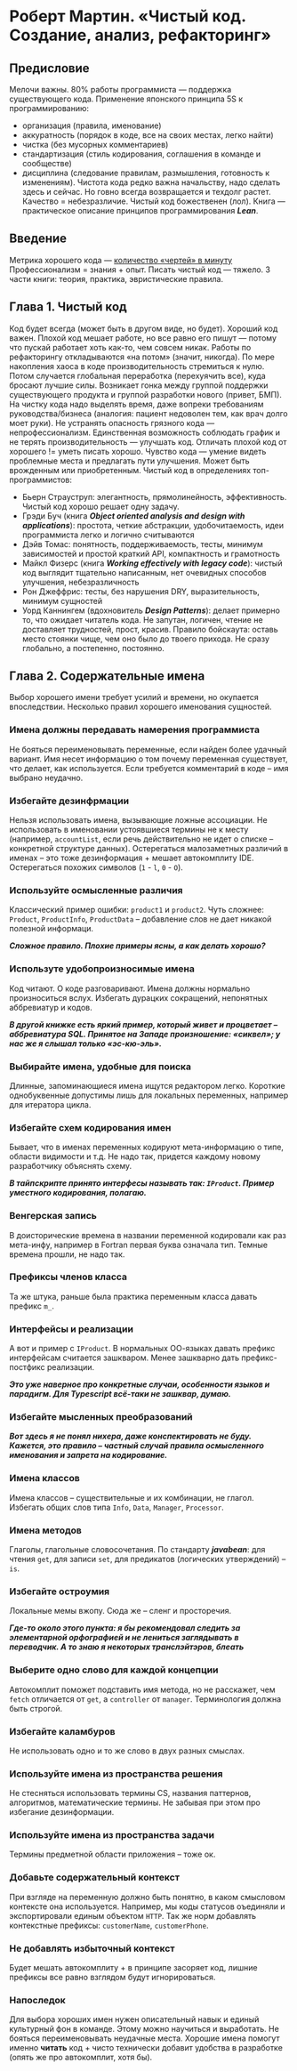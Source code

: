 # Роберт Мартин. «Чистый код. Создание, анализ, рефакторинг»

## Предисловие

Мелочи важны. 80% работы программиста — поддержка существующего кода. Применение японского принципа 5S к программированию:
* организация (правила, именование)
* аккуратность (порядок в коде, все на своих местах, легко найти)
* чистка (без мусорных комментариев)
* стандартизация (стиль кодирования, соглашения в команде и сообществе)
* дисциплина (следование правилам, размышления, готовность к изменениям). 
Чистота кода редко важна начальству, надо сделать здесь и сейчас. Но говно всегда возвращается и техдолг растет. Качество = небезразличие. Чистый код божественен (лол). Книга — практическое описание принципов программирования **_Lean_**.

## Введение

Метрика хорошего кода — [количество «чертей» в минуту](http://www.osnews.com/story/19266/WTFs_m)
Профессионализм = знания + опыт. Писать чистый код — тяжело. 3 части книги: теория, практика, эвристические правила.

## Глава 1. Чистый код

Код будет всегда (может быть в другом виде, но будет). Хороший код важен. Плохой код мешает работе, но все равно его пишут — потому что пускай работает хоть как-то, чем совсем никак. Работы по рефакторингу откладываются «на потом» (значит, никогда). По мере накопления хаоса в коде производительность стремиться к нулю. Потом случается глобальная переработка (перехуячить все), куда бросают лучшие силы. Возникает гонка между группой поддержки существующего продукта и группой разработки нового (привет, БМП). На чистку кода надо выделять время, даже вопреки требованиям руководства/бизнеса (аналогия: пациент недоволен тем, как врач долго моет руки). Не устранять опасность грязного кода — непрофессионализм. Единственная возможность соблюдать график и не терять производительность — улучшать код. Отличать плохой код от хорошего != уметь писать хорошо. Чувство кода — умение видеть проблемные места и предлагать пути улучшения. Может быть врожденным или приобретенным. 
Чистый код в определениях топ-программистов:
* Бьерн Страуструп: элегантность, прямолинейность, эффективность. Чистый код хорошо решает одну задачу. 
* Грэди Буч (книга **_Object oriented analysis and design with applications_**): простота, четкие абстракции, удобочитаемость, идеи программиста легко и логично считываются
* Дэйв Томас: понятность, поддерживаемость, тесты, минимум зависимостей и простой краткий API, компактность и грамотность
* Майкл Физерс (книга **_Working effectively with legacy code_**): чистый код выглядит тщательно написанным, нет очевидных способов улучшения, небезразличность
* Рон Джеффрис: тесты, без нарушения DRY, выразительность, минимум сущностей
* Уорд Каннингем (вдохновитель **_Design Patterns_**): делает примерно то, что ожидает читатель кода. Не запутан, логичен, чтение не доставляет трудностей, прост, красив.
Правило бойскаута: оставь место стоянки чище, чем оно было до твоего прихода. Не сразу глобально, а постепенно, постоянно.

## Глава 2. Содержательные имена

Выбор хорошего имени требует усилий и времени, но окупается впоследствии. 
Несколько правил хорошего именования сущностей.

### Имена должны передавать намерения программиста

Не бояться переименовывать переменные, если найден более удачный вариант. Имя несет информацию о том почему переменная существует, что делает, как используется. Если требуется комментарий в коде – имя выбрано неудачно. 

### Избегайте дезинфрмации

Нельзя использовать имена, вызывающие ложные ассоциации. Не использовать в именовании устоявшиеся термины не к месту (например, `accountList`, если речь действительно не идет о списке – конкретной структуре данных). Остерегаться малозаметных различий в именах – это тоже дезинформация + мешает автокомплиту IDE. Остерегаться похожих символов (`1` - `l`, `0` - `O`). 

### Используйте осмысленные различия

Классический пример ошибки: `product1` и `product2`. Чуть сложнее: `Product`, `ProductInfo`, `ProductData` – добавление слов не дает никакой полезной информаци.

**_Сложное правило. Плохие примеры ясны, а как делать хорошо?_**

### Используте удобопроизносимые имена

Код читают. О коде разговаривают. Имена должны нормально произноситься вслух. Избегать дурацких сокращений, непонятных аббревиатур и кодов.

**_В другой книжке есть яркий пример, который живет и процветает – аббревиатура SQL. Принятое на Западе произношение: «сиквел»; у нас же я слышал только «эс-кю-эль»._**

### Выбирайте имена, удобные для поиска

Длинные, запоминающиеся имена ищутся редактором легко. Короткие однобуквенные допустимы лишь для локальных переменных, например для итератора цикла.

### Избегайте схем кодирования имен

Бывает, что в именах переменных кодируют мета-информацию о типе, области видимости и т.д. Не надо так, придется каждому новому разработчику объяснять схему.

**_В тайпскрипте принято интерфесы называть так: `IProduct`. Пример уместного кодирования, полагаю._**

### Венгерская запись

В доисторические времена в названии переменной кодировали как раз мета-инфу, например в Fortran первая буква означала тип. Темные времена прошли, не надо так.

### Префиксы членов класса

Та же штука, раньше была практика переменным класса давать префикс `m_`. 

### Интерфейсы и реализации

А вот и пример с `IProduct`. В нормальных ОО-языках давать префикс интерфейсам считается зашкваром. Менее зашкварно дать префикс-постфикс реализации.

**_Это уже наверное про конкретные случаи, особенности языков и парадигм. Для Typescript всё-таки не зашквар, думаю._**

### Избегайте мысленных преобразований

**_Вот здесь я не понял нихера, даже конспектировать не буду. Кажется, это правило – частный случай правила осмысленного именования и запрета на кодирование._**

### Имена классов

Имена классов – существительные и их комбинации, не глагол. Избегать общих слов типа `Info`, `Data`, `Manager`, `Processor`.

### Имена методов

Глаголы, глагольные словосочетания. По стандарту **_javabean_**: для чтения `get`, для записи `set`, для предикатов (логических утверждений) – `is`.

### Избегайте остроумия

Локальные мемы вжопу. Сюда же – сленг и просторечия. 

**_Где-то около этого пункта: я бы рекомендовал следить за элементарной орфографией и не лениться заглядывать в переводчик. А то знаю я некоторых транслэйтэров, блеать_**

### Выберите одно слово для каждой концепции

Автокомплит поможет подставить имя метода, но не расскажет, чем `fetch` отличается от `get`, а `controller` от `manager`. Терминология должна быть строгой.

### Избегайте каламбуров

Не использовать одно и то же слово в двух разных смыслах.

### Используйте имена из пространства решения

Не стесняться использовать термины CS, названия паттернов, алгоритмов, математические термины. Не забывая при этом про избегание дезинформации.

### Используйте имена из пространства задачи

Термины предметной области приложения – тоже ок.

### Добавьте содержательный контекст

При взгляде на переменную должно быть понятно, в каком смысловом контексте она используется. Например, мы коды статусов оъединяли и экспортировали единым объектом `HTTP`. Так же норм добавлять контекстные префиксы: `customerName`, `customerPhone`.

### Не добавлять избыточный контекст

Будет мешать автокомплиту + в принципе засоряет код, лишние префиксы все равно взглядом будут игнорироваться.

### Напоследок

Для выбора хороших имен нужен описательный навык и единый культурный фон в команде. Этому можно научиться и выработать. Не бояться переименовывать неудачные места. Хорошие имена помогут именно **читать** код + чисто технически добавит удобства в разработке (опять же про автокомплит, хотя бы).